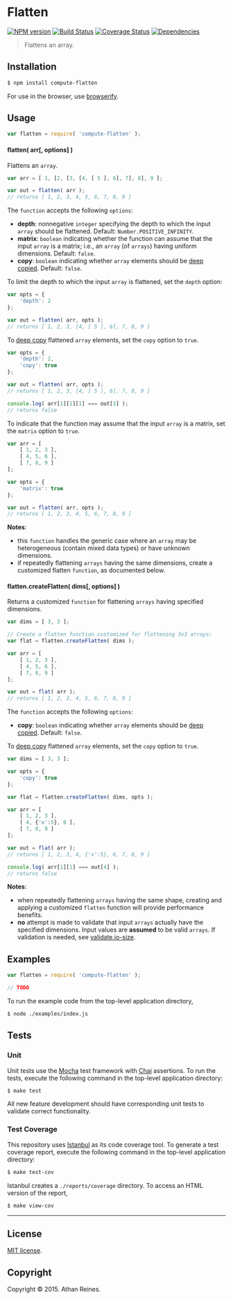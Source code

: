 Flatten
===
[![NPM version][npm-image]][npm-url] [![Build Status][travis-image]][travis-url] [![Coverage Status][coveralls-image]][coveralls-url] [![Dependencies][dependencies-image]][dependencies-url]

> Flattens an array.


## Installation

``` bash
$ npm install compute-flatten
```

For use in the browser, use [browserify](https://github.com/substack/node-browserify).


## Usage

``` javascript
var flatten = require( 'compute-flatten' );
```

#### flatten( arr[, options] )

Flattens an `array`.

``` javascript
var arr = [ 1, [2, [3, [4, [ 5 ], 6], 7], 8], 9 ];

var out = flatten( arr );
// returns [ 1, 2, 3, 4, 5, 6, 7, 8, 9 ]
```

The `function` accepts the following `options`:
-	__depth__: nonnegative `integer` specifying the depth to which the input `array` should be flattened. Default: `Number.POSITIVE_INFINITY`.
-	__matrix__: `boolean` indicating whether the function can assume that the input `array` is a matrix; i.e., an `array` (of `arrays`) having uniform dimensions. Default: `false`.
-	__copy__: `boolean` indicating whether `array` elements should be [deep copied](https://github.com/kgryte/utils-copy). Default: `false`.

To limit the depth to which the input `array` is flattened, set the `depth` option:

``` javascript
var opts = {
	'depth': 2	
};

var out = flatten( arr, opts );
// returns [ 1, 2, 3, [4, [ 5 ], 6], 7, 8, 9 ]
```

To [deep copy](https://github.com/kgryte/utils-copy) flattened `array` elements, set the `copy` option to `true`.

``` javascript
var opts = {
	'depth': 2,
	'copy': true
};

var out = flatten( arr, opts );
// returns [ 1, 2, 3, [4, [ 5 ], 6], 7, 8, 9 ]

console.log( arr[1][1][1] === out[3] );
// returns false
```

To indicate that the function may assume that the input `array` is a matrix, set the `matrix` option to `true`.

``` javascript
var arr = [
	[ 1, 2, 3 ],
	[ 4, 5, 6 ],
	[ 7, 8, 9 ]
];

var opts = {
	'matrix': true
};

var out = flatten( arr, opts );
// returns [ 1, 2, 3, 4, 5, 6, 7, 8, 9 ]
```

__Notes__:
-	this `function` handles the generic case where an `array` may be heterogeneous (contain mixed data types) or have unknown dimensions. 
-	if repeatedly flattening `arrays` having the same dimensions, create a customized flatten `function`, as documented below.



#### flatten.createFlatten( dims[, options] )

Returns a customized `function` for flattening `arrays` having specified dimensions.

``` javascript
var dims = [ 3, 3 ];

// Create a flatten function customized for flattening 3x3 arrays:
var flat = flatten.createFlatten( dims );

var arr = [
	[ 1, 2, 3 ],
	[ 4, 5, 6 ],
	[ 7, 8, 9 ]
];

var out = flat( arr );
// returns [ 1, 2, 3, 4, 5, 6, 7, 8, 9 ]
```

The `function` accepts the following `options`:
-	__copy__: `boolean` indicating whether `array` elements should be [deep copied](https://github.com/kgryte/utils-copy). Default: `false`.


To [deep copy](https://github.com/kgryte/utils-copy) flattened `array` elements, set the `copy` option to `true`.

``` javascript
var dims = [ 3, 3 ];

var opts = {
	'copy': true
};

var flat = flatten.createFlatten( dims, opts );

var arr = [
	[ 1, 2, 3 ],
	[ 4, {'x':5}, 6 ],
	[ 7, 8, 9 ]
];

var out = flat( arr );
// returns [ 1, 2, 3, 4, {'x':5}, 6, 7, 8, 9 ]

console.log( arr[1][1] === out[4] );
// returns false
```


__Notes__:
-	when repeatedly flattening `arrays` having the same shape, creating and applying a customized `flatten` function will provide performance benefits.
-	__no__ attempt is made to validate that input `arrays` actually have the specified dimensions. Input values are __assumed__ to be valid `arrays`. If validation is needed, see [validate.io-size](https://github.com/validate-io/size).




## Examples

``` javascript
var flatten = require( 'compute-flatten' );

// TODO
```

To run the example code from the top-level application directory,

``` bash
$ node ./examples/index.js
```


## Tests

### Unit

Unit tests use the [Mocha](http://mochajs.org/) test framework with [Chai](http://chaijs.com) assertions. To run the tests, execute the following command in the top-level application directory:

``` bash
$ make test
```

All new feature development should have corresponding unit tests to validate correct functionality.


### Test Coverage

This repository uses [Istanbul](https://github.com/gotwarlost/istanbul) as its code coverage tool. To generate a test coverage report, execute the following command in the top-level application directory:

``` bash
$ make test-cov
```

Istanbul creates a `./reports/coverage` directory. To access an HTML version of the report,

``` bash
$ make view-cov
```


---
## License

[MIT license](http://opensource.org/licenses/MIT). 


## Copyright

Copyright &copy; 2015. Athan Reines.


[npm-image]: http://img.shields.io/npm/v/compute-flatten.svg
[npm-url]: https://npmjs.org/package/compute-flatten

[travis-image]: http://img.shields.io/travis/compute-io/flatten/master.svg
[travis-url]: https://travis-ci.org/compute-io/flatten

[coveralls-image]: https://img.shields.io/coveralls/compute-io/flatten/master.svg
[coveralls-url]: https://coveralls.io/r/compute-io/flatten?branch=master

[dependencies-image]: http://img.shields.io/david/compute-io/flatten.svg
[dependencies-url]: https://david-dm.org/compute-io/flatten

[dev-dependencies-image]: http://img.shields.io/david/dev/compute-io/flatten.svg
[dev-dependencies-url]: https://david-dm.org/dev/compute-io/flatten

[github-issues-image]: http://img.shields.io/github/issues/compute-io/flatten.svg
[github-issues-url]: https://github.com/compute-io/flatten/issues
